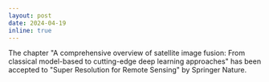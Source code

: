 ```yaml
---
layout: post
date: 2024-04-19
inline: true
---
```

The chapter "A comprehensive overview of satellite image fusion: From classical model-based to cutting-edge deep learning approaches" has been accepted to "Super Resolution for Remote Sensing" by Springer Nature.
